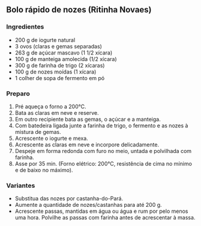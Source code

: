 ## Bolo rápido de nozes (Ritinha Novaes)

### Ingredientes

* 200 g de iogurte natural
* 3 ovos (claras e gemas separadas)
* 263 g de açúcar mascavo (1 1/2 xícara)
* 100 g de manteiga amolecida (1/2 xícara)
* 300 g de farinha de trigo (2 xícaras)
* 100 g de nozes moídas (1 xícara)
* 1 colher de sopa de fermento em pó


### Preparo

1. Pré aqueça o forno a 200°C.
2. Bata as claras em neve e reserve.
3. Em outro recipiente bata as gemas, o açúcar e a manteiga.
4. Com batedeira ligada junte a farinha de trigo, o fermento e as
   nozes à mistura de gemas.
5. Acrescente o iogurte e mexa.
6. Acrescente as claras em neve e incorpore delicadamente.
7. Despeje em forma redonda com furo no meio, untada e polvilhada com
   farinha.
8. Asse por 35 min. (Forno elétrico: 200°C, resistência de cima no
   mínimo e de baixo no máximo).

### Variantes

* Substitua das nozes por castanha-do-Pará.
* Aumente a quantidade de nozes/castanhas para até 200 g.
* Acrescente passas, mantidas em água ou água e rum por pelo menos uma
  hora. Polvilhe as passas com farinha antes de acrescentar à massa.
